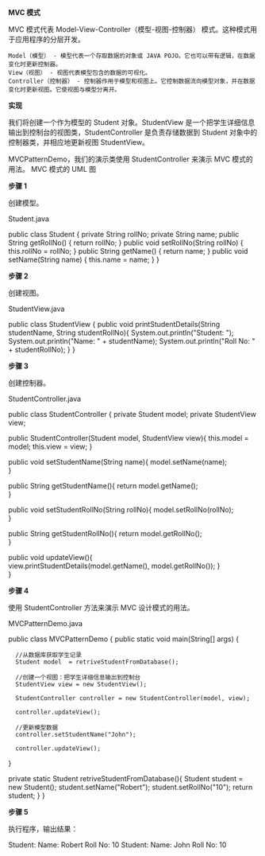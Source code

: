 
**MVC 模式**

MVC 模式代表 Model-View-Controller（模型-视图-控制器） 模式。这种模式用于应用程序的分层开发。

    Model（模型） - 模型代表一个存取数据的对象或 JAVA POJO。它也可以带有逻辑，在数据变化时更新控制器。
    View（视图） - 视图代表模型包含的数据的可视化。
    Controller（控制器） - 控制器作用于模型和视图上。它控制数据流向模型对象，并在数据变化时更新视图。它使视图与模型分离开。

**实现**

我们将创建一个作为模型的 Student 对象。StudentView 是一个把学生详细信息输出到控制台的视图类，StudentController 是负责存储数据到 Student 对象中的控制器类，并相应地更新视图 StudentView。

MVCPatternDemo，我们的演示类使用 StudentController 来演示 MVC 模式的用法。
MVC 模式的 UML 图

**步骤 1**

创建模型。

Student.java

public class Student {
   private String rollNo;
   private String name;
   public String getRollNo() {
      return rollNo;
   }
   public void setRollNo(String rollNo) {
      this.rollNo = rollNo;
   }
   public String getName() {
      return name;
   }
   public void setName(String name) {
      this.name = name;
   }
}

**步骤 2**

创建视图。

StudentView.java

public class StudentView {
   public void printStudentDetails(String studentName, String studentRollNo){
      System.out.println("Student: ");
      System.out.println("Name: " + studentName);
      System.out.println("Roll No: " + studentRollNo);
   }
}

**步骤 3**

创建控制器。

StudentController.java

public class StudentController {
   private Student model;
   private StudentView view;
 
   public StudentController(Student model, StudentView view){
      this.model = model;
      this.view = view;
   }
 
   public void setStudentName(String name){
      model.setName(name);    
   }
 
   public String getStudentName(){
      return model.getName();    
   }
 
   public void setStudentRollNo(String rollNo){
      model.setRollNo(rollNo);      
   }
 
   public String getStudentRollNo(){
      return model.getRollNo();     
   }
 
   public void updateView(){           
      view.printStudentDetails(model.getName(), model.getRollNo());
   }  
}

**步骤 4**

使用 StudentController 方法来演示 MVC 设计模式的用法。

MVCPatternDemo.java

public class MVCPatternDemo {
   public static void main(String[] args) {
 
      //从数据库获取学生记录
      Student model  = retriveStudentFromDatabase();
 
      //创建一个视图：把学生详细信息输出到控制台
      StudentView view = new StudentView();
 
      StudentController controller = new StudentController(model, view);
 
      controller.updateView();
 
      //更新模型数据
      controller.setStudentName("John");
 
      controller.updateView();
   }
 
   private static Student retriveStudentFromDatabase(){
      Student student = new Student();
      student.setName("Robert");
      student.setRollNo("10");
      return student;
   }
}

**步骤 5**

执行程序，输出结果：

Student: 
Name: Robert
Roll No: 10
Student: 
Name: John
Roll No: 10

